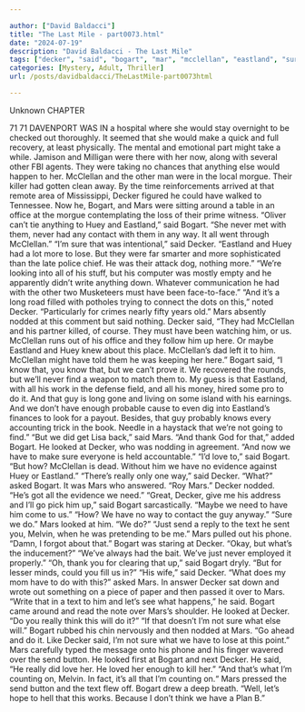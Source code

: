 ```yaml
---

author: ["David Baldacci"]
title: "The Last Mile - part0073.html"
date: "2024-07-19"
description: "David Baldacci - The Last Mile"
tags: ["decker", "said", "bogart", "mar", "mcclellan", "eastland", "sure", "huey", "never", "looked", "would", "anything", "way", "nodded", "know", "guy", "really", "send", "text", "make", "might", "else", "morgue", "could", "around"]
categories: [Mystery, Adult, Thriller]
url: /posts/davidbaldacci/TheLastMile-part0073html

---
```



Unknown
CHAPTER
71
71
DAVENPORT WAS IN a hospital where she would stay overnight to be checked out thoroughly. It seemed that she would make a quick and full recovery, at least physically. The mental and emotional part might take a while.
Jamison and Milligan were there with her now, along with several other FBI agents. They were taking no chances that anything else would happen to her.
McClellan and the other man were in the local morgue.
Their killer had gotten clean away. By the time reinforcements arrived at that remote area of Mississippi, Decker figured he could have walked to Tennessee.
Now he, Bogart, and Mars were sitting around a table in an office at the morgue contemplating the loss of their prime witness.
“Oliver can’t tie anything to Huey and Eastland,” said Bogart. “She never met with them, never had any contact with them in any way. It all went through McClellan.”
“I’m sure that was intentional,” said Decker. “Eastland and Huey had a lot more to lose. But they were far smarter and more sophisticated than the late police chief. He was their attack dog, nothing more.”
“We’re looking into all of his stuff, but his computer was mostly empty and he apparently didn’t write anything down. Whatever communication he had with the other two Musketeers must have been face-to-face.”
“And it’s a long road filled with potholes trying to connect the dots on this,” noted Decker. “Particularly for crimes nearly fifty years old.”
Mars absently nodded at this comment but said nothing.
Decker said, “They had McClellan and his partner killed, of course. They must have been watching him, or us. McClellan runs out of his office and they follow him up here. Or maybe Eastland and Huey knew about this place. McClellan’s dad left it to him. McClellan might have told them he was keeping her here.”
Bogart said, “I know that, you know that, but we can’t prove it. We recovered the rounds, but we’ll never find a weapon to match them to. My guess is that Eastland, with all his work in the defense field, and all his money, hired some pro to do it. And that guy is long gone and living on some island with his earnings. And we don’t have enough probable cause to even dig into Eastland’s finances to look for a payout. Besides, that guy probably knows every accounting trick in the book. Needle in a haystack that we’re not going to find.”
“But we did get Lisa back,” said Mars.
“And thank God for that,” added Bogart.
He looked at Decker, who was nodding in agreement. “And now we have to make sure everyone is held accountable.”
“I’d love to,” said Bogart. “But how? McClellan is dead. Without him we have no evidence against Huey or Eastland.”
“There’s really only one way,” said Decker.
“What?” asked Bogart.
It was Mars who answered. “Roy Mars.”
Decker nodded. “He’s got all the evidence we need.”
“Great, Decker, give me his address and I’ll go pick him up,” said Bogart sarcastically.
“Maybe we need to have him come to us.”
“How? We have no way to contact the guy anyway.”
“Sure we do.”
Mars looked at him. “We do?”
“Just send a reply to the text he sent you, Melvin, when he was pretending to be me.”
Mars pulled out his phone. “Damn, I forgot about that.”
Bogart was staring at Decker. “Okay, but what’s the inducement?”
“We’ve always had the bait. We’ve just never employed it properly.”
“Oh, thank you for clearing that up,” said Bogart dryly. “But for lesser minds, could you fill us in?”
“His wife,” said Decker.
“What does my mom have to do with this?” asked Mars.
In answer Decker sat down and wrote out something on a piece of paper and then passed it over to Mars. “Write that in a text to him and let’s see what happens,” he said.
Bogart came around and read the note over Mars’s shoulder. He looked at Decker. “Do you really think this will do it?”
“If that doesn’t I’m not sure what else will.”
Bogart rubbed his chin nervously and then nodded at Mars. “Go ahead and do it. Like Decker said, I’m not sure what we have to lose at this point.”
Mars carefully typed the message onto his phone and his finger wavered over the send button. He looked first at Bogart and next Decker. He said, “He really did love her. He loved her enough to kill her.”
“And that’s what I’m counting on, Melvin. In fact, it’s all that I’m counting on.“
Mars pressed the send button and the text flew off.
Bogart drew a deep breath.
“Well, let’s hope to hell that this works. Because I don’t think we have a Plan B.”
